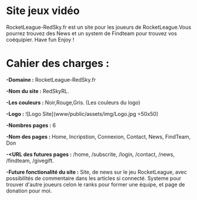 # Site jeux vidéo

RocketLeague-RedSky.fr est un site pour les joueurs de RocketLeague.Vous pourrez trouvez des News et un system de 
Findteam pour trouvez vos coéquipier.
Have fun Enjoy !


# Cahier des charges :

**-Domaine :** RocketLeague-RedSky.fr

**-Nom du site :** RedSkyRL.

**-Les couleurs :** Noir,Rouge,Gris. (Les couleurs du logo)

**-Logo :** ![Logo Site](www/public/assets/img/Logo.jpg =50x50)

**-Nombres pages :** 6

**-Nom des pages :** Home, Incripstion, Connexion, Contact, News, FindTeam, Don

**-<URL des futures pages :** /home, /subscrite, /login, /contact, /news, /findteam, /givegift.

**-Future fonctionalité du site :** Site, de news sur le jeu RocketLeague, avec possibilités de commentaire dans les articles
si connecté.
Systeme pour trouver d'autre joueurs celon le ranks pour former une équipe, et page de donation pour moi.
